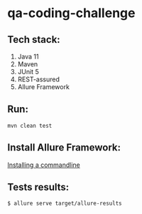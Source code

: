 # qa-coding-challenge

## Tech stack:

1. Java 11
2. Maven
3. JUnit 5
4. REST-assured
5. Allure Framework

## Run:

`mvn clean test`

## Install Allure Framework:

[Installing a commandline](https://docs.qameta.io/allure/#_installing_a_commandline)

## Tests results:

`$ allure serve target/allure-results`